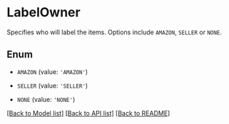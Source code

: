 # LabelOwner

Specifies who will label the items. Options include `AMAZON`, `SELLER` or `NONE`.

## Enum

* `AMAZON` (value: `'AMAZON'`)

* `SELLER` (value: `'SELLER'`)

* `NONE` (value: `'NONE'`)

[[Back to Model list]](../README.md#documentation-for-models) [[Back to API list]](../README.md#documentation-for-api-endpoints) [[Back to README]](../README.md)


